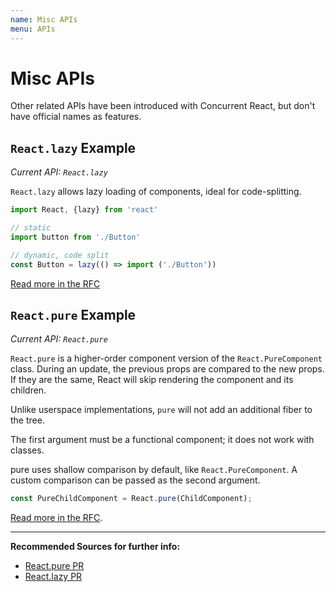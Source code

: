```yaml
---
name: Misc APIs
menu: APIs
---
```


# Misc APIs

Other related APIs have been introduced with Concurrent React, but don't have official names as features.

## `React.lazy` Example

_Current API: `React.lazy`_

`React.lazy` allows lazy loading of components, ideal for code-splitting.

```js
import React, {lazy} from 'react'

// static
import button from './Button'

// dynamic, code split
const Button = lazy(() => import ('./Button'))
```

[Read more in the RFC](https://github.com/reactjs/rfcs/blob/gaearon-patch-2/text/0000-lazy.md)

## `React.pure` Example

_Current API: `React.pure`_

`React.pure` is a higher-order component version of the `React.PureComponent` class.
During an update, the previous props are compared to the new props.
If they are the same, React will skip rendering the component and its children.

Unlike userspace implementations, `pure` will not add an additional fiber to the tree.

The first argument must be a functional component; it does not work with classes.

pure uses shallow comparison by default, like `React.PureComponent`.
A custom comparison can be passed as the second argument.

```js
const PureChildComponent = React.pure(ChildComponent);
```

[Read more in the RFC](https://github.com/reactjs/rfcs/blob/gaearon-patch-1/text/0000-pure.md).

---

**Recommended Sources for further info:**

- [React.pure PR](https://github.com/facebook/react/pull/13748)
- [React.lazy PR](https://github.com/facebook/react/pull/13398)
